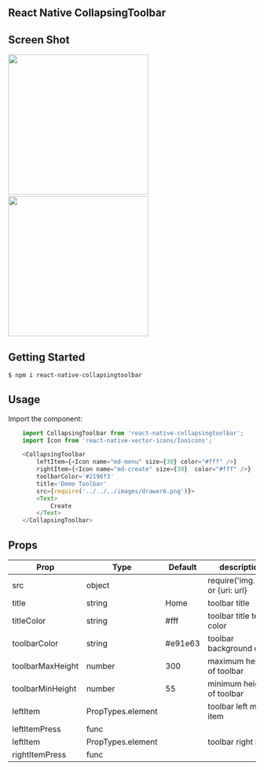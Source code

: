 ## React Native CollapsingToolbar

## Screen Shot

<img src="https://github.com/sanpyaelin/react-native-collapsingtoolbar/blob/master/screenshot/1.gif" width="285">    <img src="https://github.com/sanpyaelin/react-native-collapsingtoolbar/blob/master/screenshot/2.gif" width="285">


## Getting Started
```bash
$ npm i react-native-collapsingtoolbar
```

## Usage

Import the component:
```js
    import CollapsingToolbar from 'react-native-collapsingtoolbar';
    import Icon from 'react-native-vector-icons/Ionicons';

    <CollapsingToolbar 
        leftItem={<Icon name="md-menu" size={30} color="#fff" />}
        rightItem={<Icon name="md-create" size={30}  color="#fff" />}   
        toolbarColor='#2196f3'  
        title='Demo Toolbar'
        src={require('../../../images/drawer6.png')}>
        <Text>
            Create             
        </Text>
    </CollapsingToolbar>
```

## Props

Prop | Type | Default | description
-----|------|---------|------------
src | object | | require('img.png') or {uri: url}
title| string | Home | toolbar title
titleColor| string | #fff | toolbar title text color
toolbarColor | string | #e91e63 | toolbar background color
toolbarMaxHeight | number | 300 | maximum height of toolbar
toolbarMinHeight | number | 55 | minimum height of toolbar
leftItem | PropTypes.element | | toolbar left menu item
leftItemPress | func | | 
leftItem | PropTypes.element | | toolbar right item
rightItemPress | func | | 
